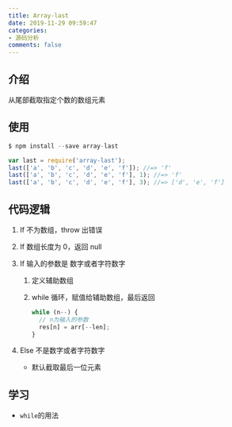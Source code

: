 ```yaml
---
title: Array-last
date: 2019-11-29 09:59:47
categories:
- 源码分析
comments: false
---
```




## 介绍

从尾部截取指定个数的数组元素

<!-- more -->

## 使用

```js
$ npm install --save array-last

var last = require('array-last');
last(['a', 'b', 'c', 'd', 'e', 'f']); //=> 'f'
last(['a', 'b', 'c', 'd', 'e', 'f'], 1); //=> 'f'
last(['a', 'b', 'c', 'd', 'e', 'f'], 3); //=> ['d', 'e', 'f']
```



## 代码逻辑

1. If 不为数组，throw 出错误

2. If 数组长度为 0，返回 null

3. If 输入的参数是 数字或者字符数字

   1. 定义辅助数组

   2. while 循环，赋值给辅助数组，最后返回

      ```js
      while (n--) {
        // n为输入的参数
        res[n] = arr[--len];
      }
      ```

4. Else 不是数字或者字符数字

   - 默认截取最后一位元素



## 学习

- `while`的用法

